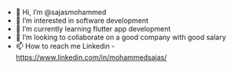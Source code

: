 - 👋 Hi, I’m @sajasmohammed
- 👀 I’m interested in software development
- 🌱 I’m currently learning flutter app development 
- 💞️ I’m looking to collaborate on a good company with good salary
- 📫 How to reach me Linkedin - https://www.linkedin.com/in/mohammedsajas/

<!---
sajasmohammed/sajasmohammed is a ✨ special ✨ repository because its `README.md` (this file) appears on your GitHub profile.
You can click the Preview link to take a look at your changes.
--->
